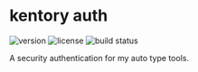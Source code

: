 # kentory auth
![version](https://img.shields.io/badge/version-0.0.1-blue)
![license](https://img.shields.io/badge/license-MIT-green)
![build status](https://img.shields.io/badge/build-passing-brightgreen?logo=cloudflare)

A security authentication for my auto type tools.
